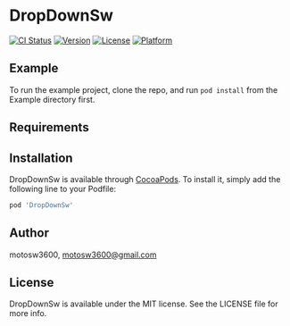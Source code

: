 # DropDownSw

[![CI Status](https://img.shields.io/travis/motosw3600/DropDownSw.svg?style=flat)](https://travis-ci.org/motosw3600/DropDownSw)
[![Version](https://img.shields.io/cocoapods/v/DropDownSw.svg?style=flat)](https://cocoapods.org/pods/DropDownSw)
[![License](https://img.shields.io/cocoapods/l/DropDownSw.svg?style=flat)](https://cocoapods.org/pods/DropDownSw)
[![Platform](https://img.shields.io/cocoapods/p/DropDownSw.svg?style=flat)](https://cocoapods.org/pods/DropDownSw)

## Example

To run the example project, clone the repo, and run `pod install` from the Example directory first.

## Requirements

## Installation

DropDownSw is available through [CocoaPods](https://cocoapods.org). To install
it, simply add the following line to your Podfile:

```ruby
pod 'DropDownSw'
```

## Author

motosw3600, motosw3600@gmail.com

## License

DropDownSw is available under the MIT license. See the LICENSE file for more info.

